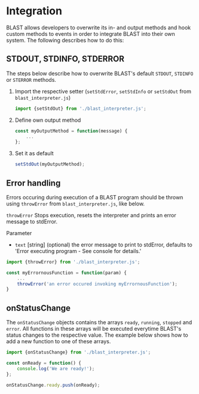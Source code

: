 # Integration
BLAST allows developers to overwrite its in- and output methods and hook custom methods to events in order to integrate BLAST into their own system. The following describes how to do this:

## STDOUT, STDINFO, STDERROR
The steps below describe how to overwrite BLAST's default `STDOUT`, `STDINFO` or `STERROR` methods.
1. Import the respective setter (`setStdError`, `setStdInfo` or `setStdOut` from `blast_interpreter.js`)
    ```JavaScript
    import {setStdOut} from './blast_interpreter.js';
    ```
2. Define own output method
   ```JavaScript
   const myOutputMethod = function(message) {
       ...
   };
3. Set it as default
   ```JavaScript
   setStdOut(myOutputMethod);
   ```

## Error handling
Errors occuring during execution of a BLAST program should be thrown using `throwError` from `blast_interpreter.js`, like below.

`throwError` Stops execution, resets the interpreter and prints an error message to stdError.

Parameter
 * `text` [string] (optional) the error message to print to stdError, defaults to 'Error executing program - See console for details.'

```JavaScript
import {throwError} from './blast_interpreter.js';

const myErrornousFunction = function(param) {
    ...
    throwError('an error occured invoking myErrornousFunction');
}
```

## onStatusChange
The `onStatusChange` objects contains the arrays `ready`, `running`, `stopped` and `error`. All functions in these arrays will be executed everytime BLAST's status changes to the respective value. The example below shows how to add a new function to one of these arrays. 

```JavaScript
import {onStatusChange} from './blast_interpreter.js';

const onReady = function() {
    console.log('We are ready!');
};

onStatusChange.ready.push(onReady);
```
